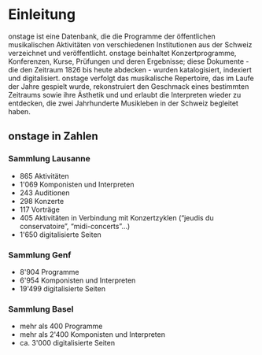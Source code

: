 # Einleitung
onstage ist eine Datenbank, die die Programme der öffentlichen musikalischen Aktivitäten von verschiedenen Institutionen aus der Schweiz verzeichnet und veröffentlicht. onstage beinhaltet Konzertprogramme, Konferenzen, Kurse, Prüfungen und deren Ergebnisse; diese Dokumente - die den Zeitraum 1826 bis heute abdecken - wurden katalogisiert, indexiert und digitalisiert. onstage verfolgt das musikalische Repertoire, das im Laufe der Jahre gespielt wurde, rekonstruiert den Geschmack eines bestimmten Zeitraums sowie ihre Ästhetik und und erlaubt die Interpreten wieder zu entdecken, die zwei Jahrhunderte Musikleben in der Schweiz begleitet haben.

## onstage in Zahlen

### Sammlung Lausanne

* 865 Aktivitäten
* 1'069 Komponisten und Interpreten
* 243 Auditionen
* 298 Konzerte
* 117 Vorträge
* 405 Aktivitäten in Verbindung mit Konzertzyklen (“jeudis du conservatoire”, “midi-concerts”…)
* 1'650 digitalisierte Seiten

### Sammlung Genf

* 8'904 Programme
* 6'954 Komponisten und Interpreten
* 19'499 digitalisierte Seiten

### Sammlung Basel

* mehr als 400 Programme
* mehr als 2'400 Komponisten und Interpreten
* ca. 3'000 digitalisierte Seiten

